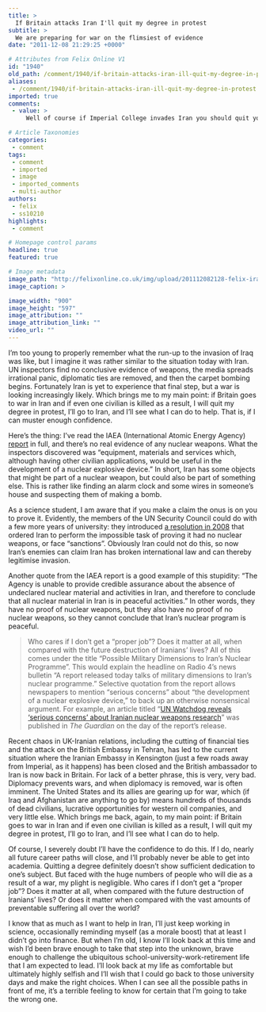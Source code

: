 ```yaml
---
title: >
  If Britain attacks Iran I'll quit my degree in protest
subtitle: >
  We are preparing for war on the flimsiest of evidence
date: "2011-12-08 21:29:25 +0000"

# Attributes from Felix Online V1
id: "1940"
old_path: /comment/1940/if-britain-attacks-iran-ill-quit-my-degree-in-protest
aliases:
 - /comment/1940/if-britain-attacks-iran-ill-quit-my-degree-in-protest
imported: true
comments:
 - value: >
     Well of course if Imperial College invades Iran you should quit your... oh wait, Imperial won't be doing the invading. <br> <br>Nonetheless, I'm sure it will be of great use and comfort to the people of Iran.,OK, that was a pretty bitchy comment... <br> <br>But I stand by the sentiment, dammit! <br> <br>x

# Article Taxonomies
categories:
 - comment
tags:
 - comment
 - imported
 - image
 - imported_comments
 - multi-author
authors:
 - felix
 - ss10210
highlights:
 - comment

# Homepage control params
headline: true
featured: true

# Image metadata
image_path: "http://felixonline.co.uk/img/upload/201112082128-felix-iranian_military_parade_september_2007_005.jpg"
image_caption: >

image_width: "900"
image_height: "597"
image_attribution: ""
image_attribution_link: ""
video_url: ""
---
```


I’m too young to properly remember what the run-up to the invasion of Iraq was like, but I imagine it was rather similar to the situation today with Iran. UN inspectors find no conclusive evidence of weapons, the media spreads irrational panic, diplomatic ties are removed, and then the carpet bombing begins. Fortunately Iran is yet to experience that final step, but a war is looking increasingly likely. Which brings me to my main point: if Britain goes to war in Iran and if even one civilian is killed as a result, I will quit my degree in protest, I’ll go to Iran, and I’ll see what I can do to help. That is, if I can muster enough confidence.

Here’s the thing: I’ve read the IAEA (International Atomic Energy Agency) [report](http://www.guardian.co.uk/world/interactive/2011/nov/09/iran-nuclear-programme-iaea-report) in full, and there’s no real evidence of any nuclear weapons. What the inspectors discovered was “equipment, materials and services which, although having other civilian applications, would be useful in the development of a nuclear explosive device.” In short, Iran has some objects that might be part of a nuclear weapon, but could also be part of something else. This is rather like finding an alarm clock and some wires in someone’s house and suspecting them of making a bomb.

As a science student, I am aware that if you make a claim the onus is on you to prove it. Evidently, the members of the UN Security Council could do with a few more years of university: they introduced [a resolution in 2008](http://www.un.org/News/Press/docs/2008/sc9268.doc.htm) that ordered Iran to perform the impossible task of proving it had no nuclear weapons, or face “sanctions”. Obviously Iran could not do this, so now Iran’s enemies can claim Iran has broken international law and can thereby legitimise invasion.

Another quote from the IAEA report is a good example of this stupidity: “The Agency is unable to provide credible assurance about the absence of undeclared nuclear material and activities in Iran, and therefore to conclude that all nuclear material in Iran is in peaceful activities.” In other words, they have no proof of nuclear weapons, but they also have no proof of no nuclear weapons, so they cannot conclude that Iran’s nuclear program is peaceful.
> Who cares if I don’t get a “proper job”? Does it matter at all, when compared with the future destruction of Iranians’ lives?
All of this comes under the title “Possible Military Dimensions to Iran’s Nuclear Programme”. This would explain the headline on Radio 4’s news bulletin “A report released today talks of military dimensions to Iran’s nuclear programme.” Selective quotation from the report allows newspapers to mention “serious concerns” about “the development of a nuclear explosive device,” to back up an otherwise nonsensical argument. For example, an article titled “[UN Watchdog reveals ‘serious concerns’ about Iranian nuclear weapons research](http://www.guardian.co.uk/world/2011/nov/08/un-watchdog-iranian-nuclear-weapons)” was published in _The Guardian_ on the day of the report’s release.

Recent chaos in UK-Iranian relations, including the cutting of financial ties and the attack on the British Embassy in Tehran, has led to the current situation where the Iranian Embassy in Kensington (just a few roads away from Imperial, as it happens) has been closed and the British ambassador to Iran is now back in Britain. For lack of a better phrase, this is very, very bad. Diplomacy prevents wars, and when diplomacy is removed, war is often imminent. The United States and its allies are gearing up for war, which (if Iraq and Afghanistan are anything to go by) means hundreds of thousands of dead civilians, lucrative opportunities for western oil companies, and very little else. Which brings me back, again, to my main point: if Britain goes to war in Iran and if even one civilian is killed as a result, I will quit my degree in protest, I’ll go to Iran, and I’ll see what I can do to help.

Of course, I severely doubt I’ll have the confidence to do this. If I do, nearly all future career paths will close, and I’ll probably never be able to get into academia. Quitting a degree definitely doesn’t show sufficient dedication to one’s subject. But faced with the huge numbers of people who will die as a result of a war, my plight is negligible. Who cares if I don’t get a “proper job”? Does it matter at all, when compared with the future destruction of Iranians’ lives? Or does it matter when compared with the vast amounts of preventable suffering all over the world?

I know that as much as I want to help in Iran, I’ll just keep working in science, occasionally reminding myself (as a morale boost) that at least I didn’t go into finance. But when I’m old, I know I’ll look back at this time and wish I’d been brave enough to take that step into the unknown, brave enough to challenge the ubiquitous school-university-work-retirement life that I am expected to lead. I’ll look back at my life as comfortable but ultimately highly selfish and I’ll wish that I could go back to those university days and make the right choices. When I can see all the possible paths in front of me, it’s a terrible feeling to know for certain that I’m going to take the wrong one.
